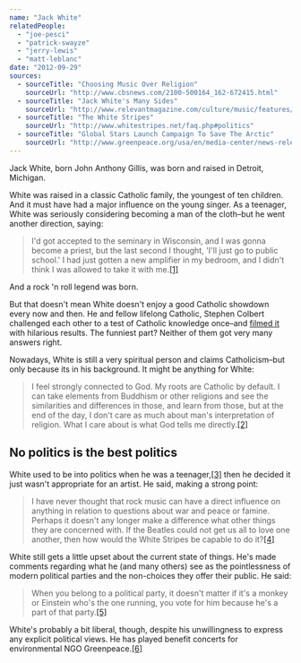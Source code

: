 ```yaml
---
name: "Jack White"
relatedPeople:
  - "joe-pesci"
  - "patrick-swayze"
  - "jerry-lewis"
  - "matt-leblanc"
date: "2012-09-29"
sources:
  - sourceTitle: "Choosing Music Over Religion"
    sourceUrl: "http://www.cbsnews.com/2100-500164_162-672415.html"
  - sourceTitle: "Jack White's Many Sides"
    sourceUrl: "http://www.relevantmagazine.com/culture/music/features/20878-jack-whites-many-sides"
  - sourceTitle: "The White Stripes"
    sourceUrl: "http://www.whitestripes.net/faq.php#politics"
  - sourceTitle: "Global Stars Launch Campaign To Save The Arctic"
    sourceUrl: "http://www.greenpeace.org/usa/en/media-center/news-releases/GLOBAL-STARS-LAUNCH-CAMPAIGN-TO-SAVE-THE-ARCTIC/"
---
```


Jack White, born John Anthony Gillis, was born and raised in Detroit, Michigan.

White was raised in a classic Catholic family, the youngest of ten children. And it must have had a major influence on the young singer. As a teenager, White was seriously considering becoming a man of the cloth–but he went another direction, saying:

>I'd got accepted to the seminary in Wisconsin, and I was gonna become a priest, but the last second I thought, 'I'll just go to public school.' I had just gotten a new amplifier in my bedroom, and I didn't think I was allowed to take it with me.<a class="source-citation" href="#http://www.cbsnews.com/2100-500164_162-672415.html" title="Choosing Music Over Religion">[1]</a>

And a rock 'n roll legend was born.

But that doesn't mean White doesn't enjoy a good Catholic showdown every now and then. He and fellow lifelong Catholic, Stephen Colbert challenged each other to a test of Catholic knowledge once–and [filmed it](http://www.huffingtonpost.com/2011/06/24/jack-white-stephen-colbert_n_884052.html) with hilarious results. The funniest part? Neither of them got very many answers right.

Nowadays, White is still a very spiritual person and claims Catholicism–but only because its in his background. It might be anything for White:

>I feel strongly connected to God. My roots are Catholic by default. I can take elements from Buddhism or other religions and see the similarities and differences in those, and learn from those, but at the end of the day, I don't care as much about man's interpretation of religion. What I care about is what God tells me directly.<a class="source-citation" href="#http://www.relevantmagazine.com/culture/music/features/20878-jack-whites-many-sides" title="Jack White&apos;s Many Sides">[2]</a>

## 

## No politics is the best politics

White used to be into politics when he was a teenager,<a class="source-citation" href="#http://www.whitestripes.net/faq.php#politics" title="The White Stripes">[3]</a> then he decided it just wasn't appropriate for an artist. He said, making a strong point:

>I have never thought that rock music can have a direct influence on anything in relation to questions about war and peace or famine. Perhaps it doesn't any longer make a difference what other things they are concerned with. If the Beatles could not get us all to love one another, then how would the White Stripes be capable to do it?<a class="source-citation" href="#http://www.whitestripes.net/faq.php#politics" title="The White Stripes">[4]</a>

White still gets a little upset about the current state of things. He's made comments regarding what he (and many others) see as the pointlessness of modern political parties and the non-choices they offer their public. He said:

>When you belong to a political party, it doesn't matter if it's a monkey or Einstein who's the one running, you vote for him because he's a part of that party.<a class="source-citation" href="#http://www.whitestripes.net/faq.php#politics" title="The White Stripes">[5]</a>

White's probably a bit liberal, though, despite his unwillingness to express any explicit political views. He has played benefit concerts for environmental NGO Greenpeace.<a class="source-citation" href="#http://www.greenpeace.org/usa/en/media-center/news-releases/GLOBAL-STARS-LAUNCH-CAMPAIGN-TO-SAVE-THE-ARCTIC/" title="Global Stars Launch Campaign To Save The Arctic">[6]</a>
